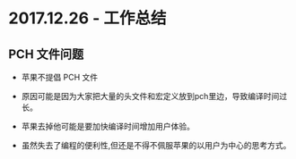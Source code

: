 # 2017.12.26 - 工作总结
## PCH 文件问题
- 苹果不提倡 PCH 文件

- 原因可能是因为大家把大量的头文件和宏定义放到pch里边，导致编译时间过长。

- 苹果去掉他可能是要加快编译时间增加用户体验。

- 虽然失去了编程的便利性,但还是不得不佩服苹果的以用户为中心的思考方式。




